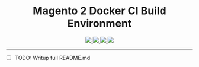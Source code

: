 <h1 align="center">Magento 2 Docker CI Build Environment</h1>

<p align="center">
    <a href="https://hub.docker.com/r/wearejh/ci-build-env/builds/" title="Stars" target="_blank">
        <img src="https://img.shields.io/docker/stars/wearejh/ci-build-env.svg?style=flat-square" />
    </a>
    <a href="https://hub.docker.com/r/wearejh/ci-build-env/builds/" title="Pulls" target="_blank">
        <img src="https://img.shields.io/docker/pulls/wearejh/ci-build-env.svg?style=flat-square" />
    </a>
    <a href="https://hub.docker.com/r/wearejh/ci-build-env/builds/" title="Automated" target="_blank">
        <img src="https://img.shields.io/docker/automated/wearejh/ci-build-env.svg?style=flat-square" />
    </a>
    <a href="https://hub.docker.com/r/wearejh/ci-build-env/builds/" title="Build Status" target="_blank">
        <img src="https://img.shields.io/docker/build/wearejh/ci-build-env.svg?style=flat-square" />
    </a>
</p>

---

- [ ] TODO: Writup full README.md
